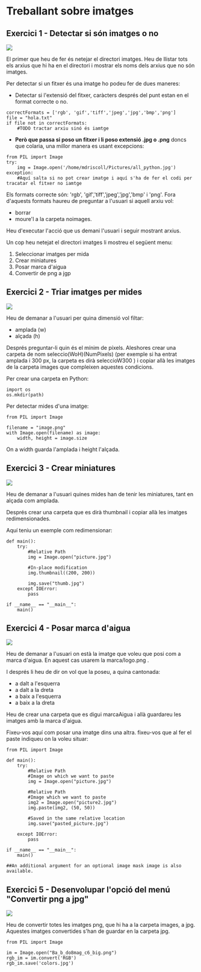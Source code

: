 # Treballant sobre imatges

## Exercici 1 - Detectar si són imatges o no

![](https://http.cat/415.jpg)

El primer que heu de fer és netejar el directori imatges. Heu de llistar tots els arxius que hi ha en el directori i mostrar els noms dels arxius que no són imatges.

Per detectar si un fitxer és una imatge ho podeu fer de dues maneres:

- Detectar si l'extensió del fitxer, caràcters després del punt estan en el format correcte o no.
```python3=
correctFormats = ['rgb', 'gif','tiff','jpeg','jpg','bmp','png']
file = "hola.txt"
if file not in correctFormats:
    #TODO tractar arxiu sinó és iamtge
```
- **Però que passa si poso un fitxer i li poso extensió .jpg o .png** doncs que colaria, una millor manera es usant excepcions:
```python3=
from PIL import Image
try:
    img = Image.open('/home/mdriscoll/Pictures/all_python.jpg')
exception:
    #Aquí salta si no pot crear imatge i aquí s'ha de fer el codi per tracatar el fitxer no iamtge
```


Els formats correcte són:
'rgb', 'gif','tiff','jpeg','jpg','bmp' i 'png'.
Fora d'aquests formats haureu de preguntar a l'usuari si aquell arxiu vol:

- borrar
- moure'l a la carpeta noimages.

Heu d'executar l'acció que us demani l'usuari i seguir mostrant arxius.

Un cop heu netejat el directori imatges li mostreu el següent menu:

1. Seleccionar imatges per mida
2. Crear miniatures
3. Posar marca d'aigua
4. Convertir de png a jgp

## Exercici 2 - Triar imatges per mides

![](https://http.cat/414.jpg)

Heu de demanar a l'usuari per quina dimensió vol filtar:
- amplada (w)
- alçada (h)

Després preguntar-li quin és el mínim de píxels.
Aleshores crear una carpeta de nom seleccio(WoH)(NumPixels) (per exemple si ha entrat amplada i 300 px, la carpeta es dirà seleccioW300 ) i copiar allà les imatges de la carpeta images que compleixen aquestes condicions.

Per crear una carpeta en Python:

```python3=
import os
os.mkdir(path)
```

Per detectar mides d'una imatge:

```python3=
from PIL import Image 

filename = "image.png"
with Image.open(filename) as image: 
    width, height = image.size 
```

On a width guarda l'amplada i height l'alçada.

## Exercici 3 - Crear miniatures
![](https://memeguy.com/photos/images/mrw-i-click-the-link-and-its-the-same-size-as-the-thumbnail-9232.gif)

Heu de demanar a l'usuari quines mides han de tenir les miniatures, tant en alçada com amplada.

Després crear una carpeta que es dirà thumbnail i copiar allà les imatges redimensionades.

Aquí teniu un exemple com redimensionar:
```python3=
def main(): 
	try: 
		#Relative Path 
		img = Image.open("picture.jpg") 
		
		#In-place modification 
		img.thumbnail((200, 200)) 
		
		img.save("thumb.jpg") 
	except IOError: 
		pass

if __name__ == "__main__": 
	main()
```

## Exercici 4 - Posar marca d'aigua

![](https://i.imgflip.com/37i9vn.jpg)

Heu de demanar a l'usuari on està la imatge que voleu que posi com  a marca d'aigua. En aquest cas usarem la marca/logo.png .

I després li heu de dir on vol que la poseu, a quina cantonada:
- a dalt a l'esquerra
- a dalt a la dreta
- a baix a l'esquerra
- a baix a la dreta

Heu de crear una carpeta que es digui marcaAigua i allà guardareu les imatges amb la marca d'aigua.

Fixeu-vos aquí com posar una imatge dins una altra. fixeu-vos que al fer el paste indiqueu on la voleu situar:

```python3=
from PIL import Image 

def main(): 
	try: 
		#Relative Path 
		#Image on which we want to paste 
		img = Image.open("picture.jpg") 
		
		#Relative Path 
		#Image which we want to paste 
		img2 = Image.open("picture2.jpg") 
		img.paste(img2, (50, 50)) 
		
		#Saved in the same relative location 
		img.save("pasted_picture.jpg") 
		
	except IOError: 
		pass

if __name__ == "__main__": 
	main() 

##An additional argument for an optional image mask image is also available. 

```

## Exercici 5 - Desenvolupar l'opció del menú "Convertir png a jpg"

![](https://img.memecdn.com/PNG-vs-JPEG_o_23487.jpg)

Heu de convertir totes les imatges png, que hi ha a la carpeta images, a jpg.  Aquestes imatges convertides s'han de guardar en la carpeta jpg.

```python3=
from PIL import Image

im = Image.open("Ba_b_do8mag_c6_big.png")
rgb_im = im.convert('RGB')
rgb_im.save('colors.jpg')
```


